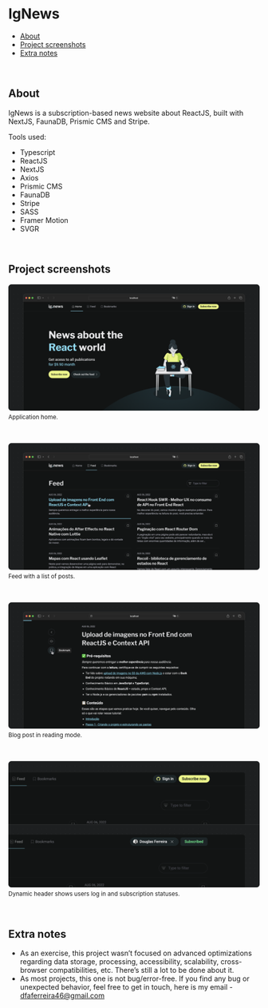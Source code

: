# IgNews

- [About](#about)
- [Project screenshots](#project-screenshots)
- [Extra notes](#extra-notes)

<br>

## About

IgNews is a subscription-based news website about ReactJS, built with NextJS, FaunaDB, Prismic CMS and Stripe.

Tools used:

- Typescript
- ReactJS
- NextJS
- Axios
- Prismic CMS
- FaunaDB
- Stripe
- SASS
- Framer Motion
- SVGR

<br>

## Project screenshots

<img src=".github/project-screenshot-home.png"><br/>
<small>Application home.</small>

<br/>

<img src=".github/project-screenshot-feed.png"><br/>
<small>Feed with a list of posts.</small>

<br/>

<img src=".github/project-screenshot-post.png"><br/>
<small>Blog post in reading mode.</small>

<br/>

<img src=".github/project-screenshot-header-detail.png"><br/>
<small>Dynamic header shows users log in and subscription statuses.</small>

<br/>

## Extra notes

- As an exercise, this project wasn’t focused on advanced optimizations regarding data storage, processing, accessibility, scalability, cross-browser compatibilities, etc. There’s still a lot to be done about it.
- As most projects, this one is not bug/error-free. If you find any bug or unexpected behavior, feel free to get in touch, here is my email - dfaferreira46@gmail.com
